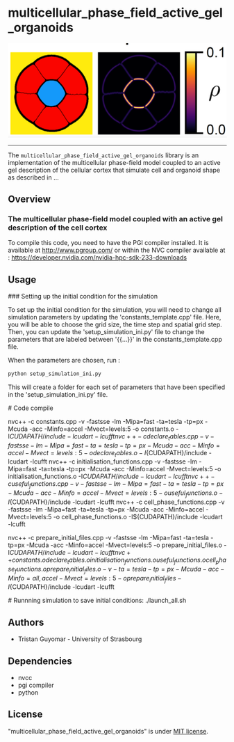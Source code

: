 #  multicellular_phase_field_active_gel_organoids
<img src="https://github.com/tristanguyomar/multicellular_phase_field_active_gel_organoids/blob/main/github_figure.png" width="800">
<hr/>

The `multicellular_phase_field_active_gel_organoids` library is an implementation of the multicellular phase-field model coupled to an active gel description of the cellular cortex that simulate cell and organoid shape as described in ...

## Overview

### The multicellular phase-field model coupled with an active gel description of the cell cortex

To compile this code, you need to have the PGI compiler installed. It is available at http://www.pgroup.com/ or within the NVC compiler available at : https://developer.nvidia.com/nvidia-hpc-sdk-233-downloads

## Usage
 
### Setting up the initial condition for the simulation

To set up the initial condition for the simulation, you will need to change all simulation parameters by updating the 'constants_template.cpp' file.
Here, you will be able to choose the grid size, the time step and spatial grid step.
Then, you can update the 'setup_simulation_ini.py' file to change the parameters that are labeled between '{{...}}' in the constants_template.cpp file.

When the parameters are chosen, run :
```sh
python setup_simulation_ini.py
```
This will create a folder for each set of parameters that have been specified in the 'setup_simulation_ini.py' file.

# Code compile

nvc++ -c constants.cpp -v -fastsse -lm -Mipa=fast -ta=tesla -tp=px -Mcuda -acc -Minfo=accel -Mvect=levels:5 -o constants.o -I${CUDAPATH}/include -lcudart -lcufft
nvc++ -c declare_tables.cpp -v -fastsse -lm -Mipa=fast -ta=tesla -tp=px -Mcuda -acc -Minfo=accel -Mvect=levels:5 -o declare_tables.o -I${CUDAPATH}/include -lcudart -lcufft
nvc++ -c initialisation_functions.cpp -v -fastsse -lm -Mipa=fast -ta=tesla -tp=px -Mcuda -acc -Minfo=accel -Mvect=levels:5 -o initialisation_functions.o -I${CUDAPATH}/include -lcudart -lcufft
nvc++ -c useful_functions.cpp -v -fastsse -lm -Mipa=fast -ta=tesla -tp=px -Mcuda -acc -Minfo=accel -Mvect=levels:5 -o useful_functions.o -I${CUDAPATH}/include -lcudart -lcufft
nvc++ -c cell_phase_functions.cpp -v -fastsse -lm -Mipa=fast -ta=tesla -tp=px -Mcuda -acc -Minfo=accel -Mvect=levels:5 -o cell_phase_functions.o -I${CUDAPATH}/include -lcudart -lcufft

nvc++ -c prepare_initial_files.cpp -v -fastsse -lm -Mipa=fast -ta=tesla -tp=px -Mcuda -acc -Minfo=accel -Mvect=levels:5 -o prepare_initial_files.o -I${CUDAPATH}/include -lcudart -lcufft
nvc++ constants.o declare_tables.o initialisation_functions.o useful_functions.o cell_phase_functions.o prepare_initial_files.o -v -ta=tesla -tp=px -Mcuda -acc -Minfo=all,accel -Mvect=levels:5 -o prepare_initial_files -I${CUDAPATH}/include -lcudart -lcufft

# Runnning simulation to save initial conditions:
./launch_all.sh



## Authors

* Tristan Guyomar - University of Strasbourg

## Dependencies

- nvcc
- pgi compiler
- python 

## License
"multicellular_phase_field_active_gel_organoids" is under [MIT license](https://en.wikipedia.org/wiki/MIT_License).
